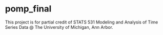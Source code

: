 # pomp_final
This project is for partial credit of STATS 531 Modeling and Analysis of Time Series Data @ The University of Michigan, Ann Arbor.
